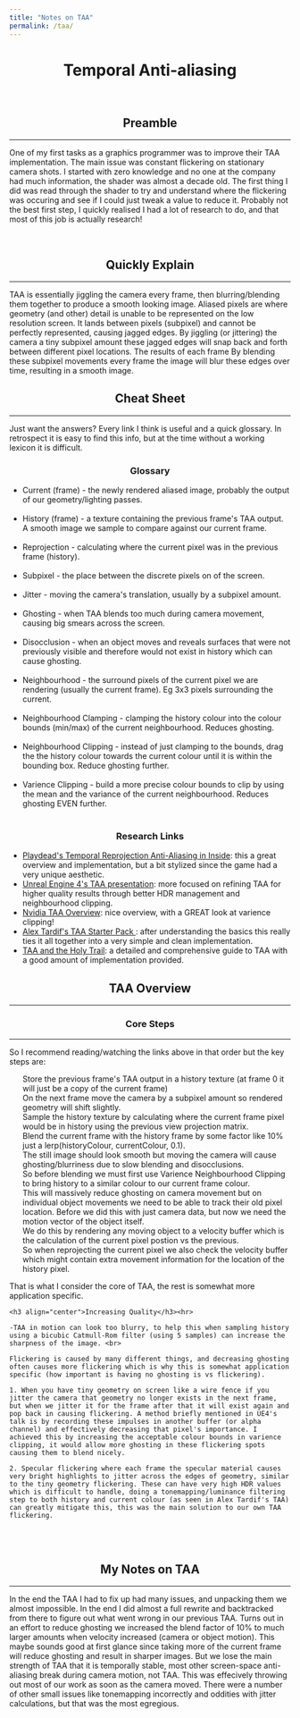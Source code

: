```yaml
---
title: "Notes on TAA"
permalink: /taa/
---
```

<h1 align="center">Temporal Anti-aliasing</h1>
<br>
<h2 align="center">Preamble</h2><hr>

One of my first tasks as a graphics programmer was to improve their TAA implementation. The main issue was constant flickering on stationary camera shots. I started with zero knowledge and no one at the company had much information, the shader was almost a decade old. The first thing I did was read through the shader to try and understand where the flickering was occuring and see if I could just tweak a value to reduce it. Probably not the best first step, I quickly realised I had a lot of research to do, and that most of this job is actually research!

<br>
<h2 align="center">Quickly Explain</h2><hr>

TAA is essentially jiggling the camera every frame, then blurring/blending them together to produce a smooth looking image. Aliased pixels are where geometry (and other) detail is unable to be represented on the low resolution screen. It lands between pixels (subpixel) and cannot be perfectly represented, causing jagged edges. By jiggling (or jittering) the camera a tiny subpixel amount these jagged edges will snap back and forth between different pixel locations. The results of each frame  By blending these subpixel movements every frame the image will blur these edges over time, resulting in a smooth image.

<h2 align="center">Cheat Sheet</h2><hr>

Just want the answers? Every link I think is useful and a quick glossary. In retrospect it is easy to find this info, but at the time without a working lexicon it is difficult.

<h3 align="center">Glossary</h3>

  <ul>
    <li> Current (frame) - the newly rendered aliased image, probably the output of our geometry/lighting passes.</li><br>
    <li>History (frame) - a texture containing the previous frame's TAA output. A smooth image we sample to compare against our current frame.</li><br>
    <li>Reprojection - calculating where the current pixel was in the previous frame (history).</li><br>
    <li>Subpixel - the place between the discrete pixels on of the screen.</li><br>
    <li>Jitter - moving the camera's translation, usually by a subpixel amount.</li><br>
    <li>Ghosting - when TAA blends too much during camera movement, causing big smears across the screen.</li><br>
    <li>Disocclusion - when an object moves and reveals surfaces that were not previously visible and therefore would not exist in history which can cause ghosting.</li><br>
    <li>Neighbourhood - the surround pixels of the current pixel we are rendering (usually the current frame). Eg 3x3 pixels surrounding the current.</li><br>
    <li>Neighbourhood Clamping - clamping the history colour into the colour bounds (min/max) of the current neighbourhood. Reduces ghosting.</li><br>
    <li>Neighbourhood Clipping - instead of just clamping to the bounds, drag the the history colour towards the current colour until it is within the bounding box. Reduce ghosting further.</li><br>
    <li>Varience Clipping - build a more precise colour bounds to clip by using the mean and the variance of the current neighbourhood. Reduces ghosting EVEN further.</li><br>
  </ul>

<h3 align="center">Research Links</h3>

<ul>
  <li><a href="https://www.youtube.com/watch?v=2XXS5UyNjjU" target="_blank">Playdead's Temporal Reprojection Anti-Aliasing in Inside</a>: this a great overview and implementation, but a bit stylized since the game had a very unique aesthetic.</li>
  <li><a href="https://de45xmedrsdbp.cloudfront.net/Resources/files/TemporalAA_small-59732822.pdf" target="_blank">Unreal Engine 4's TAA presentation</a>: more focused on refining TAA for higher quality results through better HDR management and neighbourhood clipping.</li>
  <li><a href="https://developer.download.nvidia.com/gameworks/events/GDC2016/msalvi_temporal_supersampling.pdf" target="_blank">Nvidia TAA Overview</a>: nice overview, with a GREAT look at varience clipping!</li>
  <li><a href="https://alextardif.com/TAA.html" target="_blank">Alex Tardif's TAA Starter Pack </a>: after understanding the basics this really ties it all together into a very simple and clean implementation.</li>
  <li><a href="https://www.elopezr.com/temporal-aa-and-the-quest-for-the-holy-trail/"> TAA and the Holy Trail</a>: a detailed and comprehensive guide to TAA with a good amount of implementation provided.
</ul>


<h2 align="center">TAA Overview</h2><hr>

 <h3 align="center">Core Steps</h3><hr>

So I recommend reading/watching the links above in that order but the key steps are: <br>
<ul>
    Store the previous frame's TAA output in a history texture (at frame 0 it will just be a copy of the current frame)
    <br>
    On the next frame move the camera by a subpixel amount so rendered geometry will shift slightly.
    <br>
    Sample the history texture by calculating where the current frame pixel would be in history using the previous view projection matrix.
    <br>
    Blend the current frame with the history frame by some factor like 10% just a lerp(historyColour, currentColour, 0.1).
    <br>
    The still image should look smooth but moving the camera will cause ghosting/blurriness due to slow blending and disocclusions.
    <br>
    So before blending we must first use Varience Neighbourhood Clipping to bring history to a similar colour to our current frame colour.
    <br>
    This will massively reduce ghosting on camera movement but on individual object movements we need to be able to track their old pixel location. Before we did this with just camera data, but now we need the motion vector of the object itself.
    <br>
    We do this by rendering any moving object to a velocity buffer which is the calculation of the current pixel postion vs the previous.
    <br>
    So when reprojecting the current pixel we also check the velocity buffer which might contain extra movement information for the location of the history pixel.
    <br>
</ul>
    That is what I consider the core of TAA, the rest is somewhat more application specific.
    
    <h3 align="center">Increasing Quality</h3><hr>
    
    -TAA in motion can look too blurry, to help this when sampling history using a bicubic Catmull-Rom filter (using 5 samples) can increase the sharpness of the image. <br>
    
    Flickering is caused by many different things, and decreasing ghosting often causes more flickering which is why this is somewhat application specific (how important is having no ghosting is vs flickering).
    
    1. When you have tiny geometry on screen like a wire fence if you jitter the camera that geometry no longer exists in the next frame, but when we jitter it for the frame after that it will exist again and pop back in causing flickering. A method briefly mentioned in UE4's talk is by recording these impulses in another buffer (or alpha channel) and effectively decreasing that pixel's importance. I achieved this by increasing the acceptable colour bounds in varience clipping, it would allow more ghosting in these flickering spots causing them to blend nicely.
    
    2. Specular flickering where each frame the specular material causes very bright highlights to jitter across the edges of geometry, similar to the tiny geometry flickering. These can have very high HDR values which is difficult to handle, doing a tonemapping/luminance filtering step to both history and current colour (as seen in Alex Tardif's TAA) can greatly mitigate this, this was the main solution to our own TAA flickering.
    
<br><br>
<h2 align="center">My Notes on TAA</h2><hr>

In the end the TAA I had to fix up had many issues, and unpacking them we almost impossible. In the end I did almost a full rewrite and backtracked from there to figure out what went wrong in our previous TAA. Turns out in an effort to reduce ghosting we increased the blend factor of 10% to much larger amounts when velocity increased (camera or object motion). This maybe sounds good at first glance since taking more of the current frame will reduce ghosting and result in sharper images. But we lose the main strength of TAA that it is temporally stable, most other screen-space anti-aliasing break during camera motion, not TAA. This was effecively throwing out most of our work as soon as the camera moved. There were a number of other small issues like tonemapping incorrectly and oddities with jitter calculations, but that was the most egregious.

<br>
<br>
